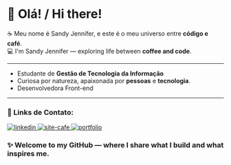 # 👋 Olá! / Hi there!

☕ Meu nome é Sandy Jennifer, e este é o meu universo entre **código e café**.  
💻 I'm Sandy Jennifer — exploring life between **coffee and code**.

---

 - Estudante de **Gestão de Tecnologia da Informação**
 - Curiosa por natureza, apaixonada por **pessoas** e **tecnologia**.
 - Desenvolvedora Front-end

---

### 🔗 Links de Contato:

<div>
  <a href="https://www.linkedin.com/in/sandy-jennifer-da-silva-concei%C3%A7%C3%A3o-7103a91a1/" target="_blank">
    <img src="https://img.shields.io/badge/-LinkedIn-%232E7D32?style=for-the-badge&logo=linkedin&logoColor=white" alt="linkedin">
  </a>
   
   <a href="https://sandyjsilva.github.io/blog-cafe/" target="_blank">
    <img src="https://img.shields.io/badge/-Meu%20Site%20de%20Café-%234CAF50?style=for-the-badge&logo=coffee&logoColor=white" alt="site-cafe">
  </a>
   <a href="https://sandyjsilva.github.io/meu-portifolio/" target="_blank">
    <img src="https://img.shields.io/badge/-Portfólio-%2381C784?style=for-the-badge&logo=githubpages&logoColor=white" alt="portfolio">
  </a>
</div> 

### **✨ Welcome to my GitHub — where I share what I build and what inspires me.**


